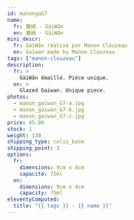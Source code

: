 ```yaml
---
id: manongaG7
name:
  fr: 蓋碗 - GàiWǎn
  en: 蓋碗 - GàiWǎn
mini_descr:
  fr: GàiWǎn réalisé par Manon Clouzeau
  en: Gaiwan made by Manon Clouzeau
tags: ["manon-clouzeau"]
description:
  fr: >
    GàiWǎn émaillé. Pièce unique.
  en: >
    Glazed Gaiwan. Unique piece.
photos:
  - manon_gaiwan_G7-a.jpg
  - manon_gaiwan_G7-b.jpg
  - manon_gaiwan_G7-c.jpg
price: 45.00
stock: 1
weight: 130
shipping_type: colis_base
shipping_point: 3
options:
  fr:
    dimensions: 9cm x 4cm
    capacité: 75ml
  en:
    dimensions: 9cm x 4cm
    capacity: 75ml
eleventyComputed:
  title: "{{ tags }} - {{ name }}"
---
```

